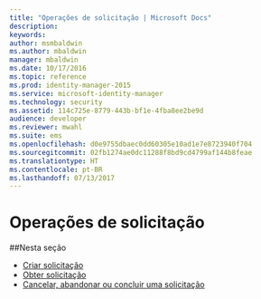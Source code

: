 ```yaml
---
title: "Operações de solicitação | Microsoft Docs"
description: 
keywords: 
author: msmbaldwin
ms.author: mbaldwin
manager: mbaldwin
ms.date: 10/17/2016
ms.topic: reference
ms.prod: identity-manager-2015
ms.service: microsoft-identity-manager
ms.technology: security
ms.assetid: 114c725e-8779-443b-bf1e-4fba8ee2be9d
audience: developer
ms.reviewer: mwahl
ms.suite: ems
ms.openlocfilehash: d0e9755dbaec0dd60305e10ad1e7e8723940f704
ms.sourcegitcommit: 02fb1274ae0dc11288f8bd9cd4799af144b8feae
ms.translationtype: HT
ms.contentlocale: pt-BR
ms.lasthandoff: 07/13/2017
---
```

# <a name="request-operations"></a>Operações de solicitação

##<a name="in-this-section"></a>Nesta seção

- [Criar solicitação](create-request.md)
- [Obter solicitação](get-request.md)
- [Cancelar, abandonar ou concluir uma solicitação](cancel-abandon-complete-request.md)
